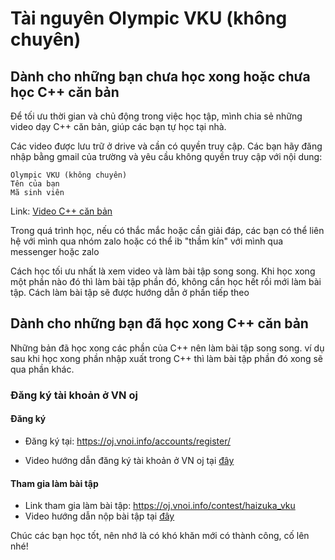 # Tài nguyên Olympic  VKU (không chuyên)

## Dành cho những bạn chưa học xong hoặc chưa học C++ căn bản

Để tối ưu thời gian và chủ động trong việc học tập, mình chia sẻ những video dạy C++ căn bản, giúp các bạn tự học tại nhà.

Các video được lưu trữ ở drive và cần có quyền truy cập. Các bạn hãy đăng nhập bằng gmail của trường và yêu cầu không quyền truy cập với nội dung:

```
Olympic VKU (không chuyên)
Tên của bạn
Mã sinh viên
```

Link: [Video C++ căn bản](https://drive.google.com/drive/folders/1WqCB3c_LbMJu8qfGIeD6wS2NlLqxbjYC?usp=drive_link)

Trong quá trình học, nếu có thắc mắc hoặc cần giải đáp, các bạn có thể liên hệ với mình qua nhóm zalo hoặc có thể ib "thầm kín" với mình qua messenger hoặc zalo

Cách học tối ưu nhất là xem video và làm bài tập song song. Khi học xong một phần nào đó thì làm bài tập phần đó, không cần học hết rồi mới làm bài tập. Cách làm bài tập sẽ được hướng dẫn ở phần tiếp theo

## Dành cho những bạn đã học xong C++ căn bản

Những bản đã học xong các phần của C++ nên làm bài tập song song. ví dụ sau khi học xong phần nhập xuất trong C++ thì làm bài tập phần đó xong sẽ qua phần khác.

### Đăng ký tài khoản ở VN oj

#### Đăng ký 

- Đăng ký tại: https://oj.vnoi.info/accounts/register/

- Video hướng dẫn đăng ký tài khoản ở VN oj tại [đây](https://drive.google.com/file/d/1h7oSnNMDU6aUpK_QbVAmFrIBFi2ZAqN0/view?usp=drive_link)

#### Tham gia làm bài tập

- Link tham gia làm bài tập: https://oj.vnoi.info/contest/haizuka_vku
- Video hướng dẫn nộp bài tập tại [đây](https://drive.google.com/file/d/1hTWG4gWaeHghAWdGzsWGXWVlHoo2fO67/view?usp=drive_link)

Chúc các bạn học tốt, nên nhớ là có khó khăn mới có thành công, cố lên nhé!


